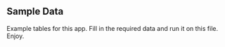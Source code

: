 ## Sample Data
Example tables for this app. Fill in the required data and run it on this file. Enjoy.

